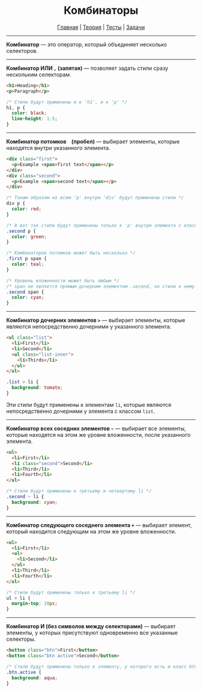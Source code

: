 <div align="center">

# Комбинаторы

[Главная](https://github.com/M0n0mah/css)
|
[Теория](/theory/README.md)
|
[Тесты](/tests/README.md)
|
[Задачи](/tasks/README.md)

</div>

---

**Комбинатор** — это оператор, который объединяет несколько селекторов.

---

**Комбинатор ИЛИ `,` (запятая)** — позволяет задать стили сразу нескольким селекторам.

```html
<h1>Heading</h1>
<p>Paragraph</p>
```

```css
/* Стили будут применены и к 'h1', и к 'p' */
h1, p {
  color: black;
  line-height: 1.5;
}
```

---

**Комбинатор потомков ` ` (пробел)** — выбирает элементы, которые находятся внутри указанного элемента.

```html
<div class="first">
  <p>Example <span>first text</span></p>
</div>
<div class="second">
  <p>Example <span>second text</span></p>
</div>
```

```css
/* Таким образом ко всем 'p' внутри 'div' будут применены стили */
div p {
  color: red;
}
```

```css
/* А вот так стили будут применены только к 'p' внутри элемента с классом second */
.second p {
  color: green;
}
```

```css
/* Комбинаторов потомков может быть несколько */
.first p span {
  color: teal;
}
```

```css
/* Уровень вложенности может быть любым */
/* span не является прямым дочерним элементом .second, но стили к нему все равно будут применены */
.second span {
  color: cyan;
}
```

---

**Комбинатор дочерних элементов `>`** — выбирает элементы, которые являются непосредственно дочерними у указанного элемента.

```html
<ul class="list">
  <li>First</li>
  <li>Second</li>
  <ul class="list-inner">
    <li>Thirds</li>
  </ul>
</ul>
```

```css
.list > li {
  background: tomato;
}
```

Эти стили будут применены к элементам `li`, которые являются непосредственно дочерними у элемента с классом `list`.

---

**Комбинатор всех соседних элементов `~`** — выбирает все элементы, которые находятся на этом же уровне вложенности, после указанного элемента.

```html
<ul>
  <li>First</li>
  <li class="second">Second</li>
  <li>Third</li>
  <li>Fourth</li>
</ul>
```

```css
/* Стили будут применены к третьему и четвертому li */
.second ~ li {
  background: cyan;
}
```

---

**Комбинатор следующего соседнего элемента `+`** — выбирает элемент, который находится следующим на этом же уровне вложенности.

```html
<ul>
  <li>First</li>
  <ul>
    <li>Second</li>
  </ul>
  <li>Third</li>
  <li>Fourth</li>
</ul>
```

```css
/* Стили будут применены только к третьему li */
ul + li {
  margin-top: 10px;
}
```

---

**Комбинатор И (без символов между селекторами)** — выбирает элементы, у которых присутствуют одновременно все указанные селекторы.

```html
<button class="btn">First</button>
<button class="btn active">Second</button>
```

```css
/* Стили будут применены только к элементу, у которого есть и класс btn, и класс active */
.btn.active {
  background: aqua;
}
```
